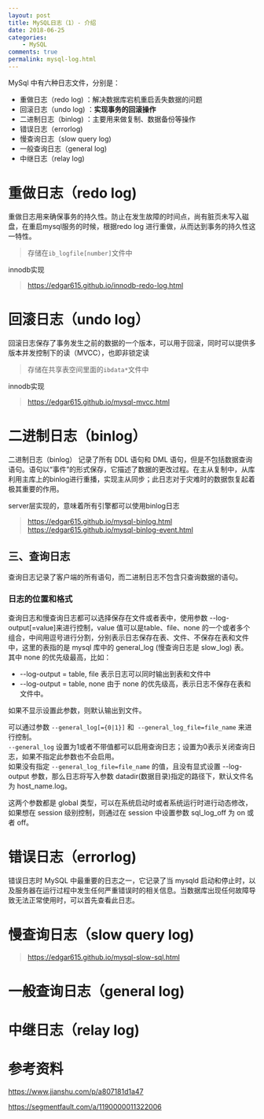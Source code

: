 ```yaml
---
layout: post
title: MySQL日志（1）- 介绍
date: 2018-06-25
categories:
    - MySQL
comments: true
permalink: mysql-log.html
---
```


MySql 中有六种日志文件，分别是：

- 重做日志（redo log) ：解决数据库宕机重启丢失数据的问题
- 回滚日志（undo log)  ：**实现事务的回滚操作**
- 二进制日志（binlog) ：主要用来做复制、数据备份等操作
- 错误日志（errorlog)
- 慢查询日志（slow query log)
- 一般查询日志（general log)
- 中继日志（relay log)



# 重做日志（redo log)

重做日志用来确保事务的持久性。防止在发生故障的时间点，尚有脏页未写入磁盘，在重启mysql服务的时候，根据redo log 进行重做，从而达到事务的持久性这一特性。

> 存储在`ib_logfile[number]`文件中

innodb实现



> https://edgar615.github.io/innodb-redo-log.html

# 回滚日志（undo log）
回滚日志保存了事务发生之前的数据的一个版本，可以用于回滚，同时可以提供多版本并发控制下的读（MVCC），也即非锁定读

> 存储在共享表空间里面的`ibdata*`文件中

innodb实现

> https://edgar615.github.io/mysql-mvcc.html

# 二进制日志（binlog）
二进制日志（binlog） 记录了所有 DDL 语句和 DML 语句，但是不包括数据查询语句。语句以“事件”的形式保存，它描述了数据的更改过程。在主从复制中，从库利用主库上的binlog进行重播，实现主从同步；此日志对于灾难时的数据恢复起着极其重要的作用。

server层实现的，意味着所有引擎都可以使用binlog日志

> https://edgar615.github.io/mysql-binlog.html
> https://edgar615.github.io/mysql-binlog-event.html

## 三、查询日志

查询日志记录了客户端的所有语句，而二进制日志不包含只查询数据的语句。

### 日志的位置和格式

查询日志和慢查询日志都可以选择保存在文件或者表中，使用参数 --log-output[=value]来进行控制，value  值可以是table、file、none 的一个或者多个组合，中间用逗号进行分割，分别表示日志保存在表、文件、不保存在表和文件中，这里的表指的是  mysql 库中的 general_log (慢查询日志是 slow_log) 表。  
其中 none 的优先级最高，比如：  

- --log-output = table, file  表示日志可以同时输出到表和文件中  
- --log-output = table, none  由于 none 的优先级高，表示日志不保存在表和文件中。  

如果不显示设置此参数，则默认输出到文件。  

可以通过参数 `--general_log[={0|1}]` 和` --general_log_file=file_name` 来进行控制。  
`--general_log` 设置为1或者不带值都可以启用查询日志；设置为0表示关闭查询日志，如果不指定此参数也不会启用。  
如果没有指定 `--general_log_file=file_name` 的值，且没有显式设置 --log-output 参数，那么日志将写入参数 datadir(数据目录)指定的路径下，默认文件名为 host_name.log。  

这两个参数都是 global 类型，可以在系统启动时或者系统运行时进行动态修改，如果想在 session 级别控制，则通过在 session 中设置参数 sql_log_off 为 on 或者 off。

# 错误日志（errorlog)

错误日志时 MySQL 中最重要的日志之一，它记录了当 mysqld 启动和停止时，以及服务器在运行过程中发生任何严重错误时的相关信息。当数据库出现任何故障导致无法正常使用时，可以首先查看此日志。

# 慢查询日志（slow query log)

> https://edgar615.github.io/mysql-slow-sql.html

# 一般查询日志（general log)

# 中继日志（relay log)

# 参考资料

https://www.jianshu.com/p/a807181d1a47

https://segmentfault.com/a/1190000011322006